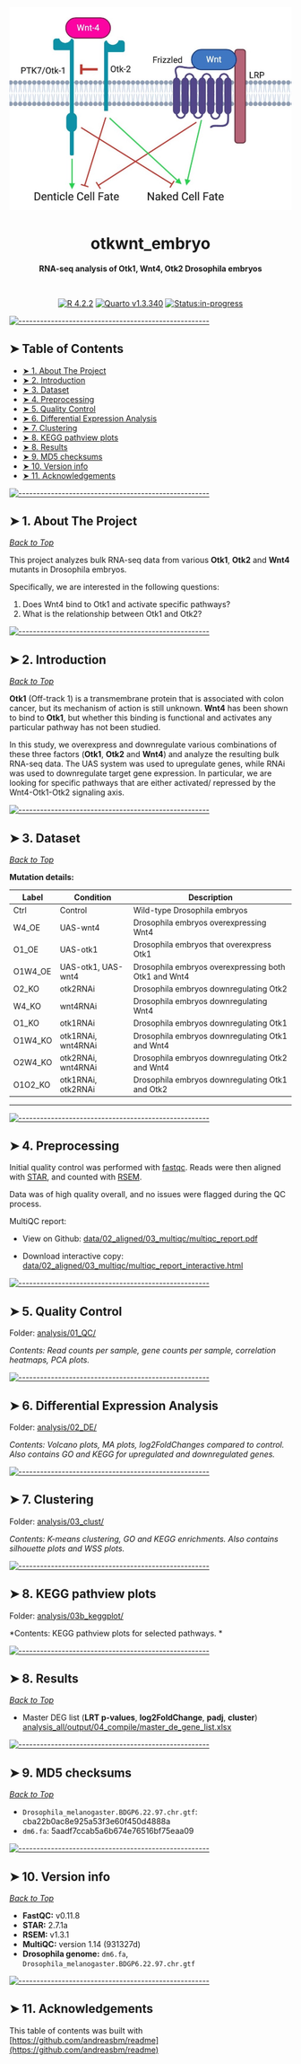 <!-- ⚠️ This README has been generated from the file(s) "blueprint.md" ⚠️--><p align="center">
  <img src="readme_images/embryo_otk1_title.jpeg" alt="Logo" width="auto" height="auto" />
</p>
<h1 align="center">otkwnt_embryo</h1>
<p align="center">
  <b>RNA-seq analysis of Otk1, Wnt4, Otk2 Drosophila embryos</b></br>
  <sub><sub>
</p>

<br />



<p align="center">
		<a href="undefined"><img alt="R 4.2.2" src="https://img.shields.io/badge/R-4.2.2-blue" height="20"/></a>
<a href="undefined"><img alt="Quarto v1.3.340" src="https://img.shields.io/badge/Quarto-1.3.340-orange" height="20"/></a>
<a href="undefined"><img alt="Status:in-progress" src="https://img.shields.io/badge/status-in--progress-yellow" height="20"/></a>
	</p>


[![-----------------------------------------------------](https://raw.githubusercontent.com/andreasbm/readme/master/assets/lines/vintage.png)](#table-of-contents)

## ➤ Table of Contents

* [➤ 1. About The Project](#-1-about-the-project)
* [➤ 2. Introduction](#-2-introduction)
* [➤ 3. Dataset](#-3-dataset)
* [➤ 4. Preprocessing](#-4-preprocessing)
* [➤ 5. Quality Control](#-5-quality-control)
* [➤ 6. Differential Expression Analysis](#-6-differential-expression-analysis)
* [➤ 7. Clustering](#-7-clustering)
* [➤ 8. KEGG pathview plots](#-8-kegg-pathview-plots)
* [➤ 8. Results](#-8-results)
* [➤ 9. MD5 checksums](#-9-md5-checksums)
* [➤ 10. Version info ](#-10-version-info-)
* [➤ 11. Acknowledgements](#-11-acknowledgements)



[![-----------------------------------------------------](https://raw.githubusercontent.com/andreasbm/readme/master/assets/lines/vintage.png)](#1-about-the-project)

## ➤ 1. About The Project
[*Back to Top*](#-table-of-contents)

This project analyzes bulk RNA-seq data from various **Otk1**, **Otk2** and **Wnt4** mutants in Drosophila embryos.  

Specifically, we are interested in the following questions: 

1. Does Wnt4 bind to Otk1 and activate specific pathways? 
2. What is the relationship between Otk1 and Otk2? 


[![-----------------------------------------------------](https://raw.githubusercontent.com/andreasbm/readme/master/assets/lines/vintage.png)](#2-introduction)

## ➤ 2. Introduction
[*Back to Top*](#-table-of-contents)

**Otk1** (Off-track 1) is a transmembrane protein that is associated with colon cancer, but its mechanism of action is still unknown. **Wnt4** has been shown to bind to **Otk1**, but whether this binding is functional and activates any particular pathway has not been studied. 

In this study, we overexpress and downregulate various combinations of these three factors (**Otk1**, **Otk2** and **Wnt4**) and analyze the resulting bulk RNA-seq data. The UAS system was used to upregulate genes, while RNAi was used to downregulate target gene expression. In particular, we are looking for specific pathways that are either activated/ repressed by the Wnt4-Otk1-Otk2 signaling axis. 


[![-----------------------------------------------------](https://raw.githubusercontent.com/andreasbm/readme/master/assets/lines/vintage.png)](#3-dataset)

## ➤ 3. Dataset
[*Back to Top*](#-table-of-contents)

**Mutation details:**

Label   | Condition |  Description 
---     | -------   | -------------------------------------
Ctrl    | Control              | Wild-type Drosophila embryos
W4_OE   | UAS-wnt4             | Drosophila embryos overexpressing Wnt4
O1_OE   |  UAS-otk1             | Drosophila embryos that overexpress Otk1
O1W4_OE | UAS-otk1, UAS-wnt4 | Drosophila embryos overexpressing both Otk1 and Wnt4
O2_KO   | otk2RNAi             | Drosophila embryos downregulating Otk2
W4_KO   | wnt4RNAi             | Drosophila embryos downregulating Wnt4
O1_KO   | otk1RNAi             | Drosophila embryos downregulating Otk1
O1W4_KO   | otk1RNAi, wnt4RNAi | Drosophila embryos downregulating Otk1 and Wnt4
O2W4_KO   | otk2RNAi, wnt4RNAi | Drosophila embryos downregulating Otk2 and Wnt4
O1O2_KO   | otk1RNAi, otk2RNAi | Drosophila embryos downregulating Otk1 and Otk2

________________________________________________________________________________________________


[![-----------------------------------------------------](https://raw.githubusercontent.com/andreasbm/readme/master/assets/lines/vintage.png)](#4-preprocessing)

## ➤ 4. Preprocessing

Initial quality control was performed with [fastqc](scripts/fastqc_star_rsem/00_fastqc.sh). Reads were then aligned with [STAR](scripts/fastqc_star_rsem/01_STAR.sh), and counted with [RSEM](scripts/fastqc_star_rsem/02_RSEM.sh). 

Data was of high quality overall, and no issues were flagged during the QC process. 

MultiQC report: 
- View on Github:  [data/02_aligned/03_multiqc/multiqc_report.pdf](data/02_aligned/03_multiqc/multiqc_report.pdf)

- Download interactive copy: [data/02_aligned/03_multiqc/multiqc_report_interactive.html](data/02_aligned/03_multiqc/multiqc_report_interactive.html)


[![-----------------------------------------------------](https://raw.githubusercontent.com/andreasbm/readme/master/assets/lines/vintage.png)](#5-quality-control)

## ➤ 5. Quality Control
Folder: [analysis/01_QC/](analysis/01_QC/)

*Contents: Read counts per sample, gene counts per sample, correlation heatmaps, PCA plots.* 


[![-----------------------------------------------------](https://raw.githubusercontent.com/andreasbm/readme/master/assets/lines/vintage.png)](#6-differential-expression-analysis)

## ➤ 6. Differential Expression Analysis
Folder: [analysis/02_DE/](analysis/02_DE/)

*Contents: Volcano plots, MA plots, log2FoldChanges compared to control. Also contains GO and KEGG for upregulated and downregulated genes.* 


[![-----------------------------------------------------](https://raw.githubusercontent.com/andreasbm/readme/master/assets/lines/vintage.png)](#7-clustering)

## ➤ 7. Clustering
Folder: [analysis/03_clust/](analysis/03_clust/)

*Contents: K-means clustering, GO and KEGG enrichments. Also contains silhouette plots and WSS plots.* 


[![-----------------------------------------------------](https://raw.githubusercontent.com/andreasbm/readme/master/assets/lines/vintage.png)](#8-kegg-pathview-plots)

## ➤ 8. KEGG pathview plots
Folder: [analysis/03b_keggplot/](analysis/03b_keggplot/)

*Contents: KEGG pathview plots for selected pathways. * 


[![-----------------------------------------------------](https://raw.githubusercontent.com/andreasbm/readme/master/assets/lines/vintage.png)](#8-results)

## ➤ 8. Results
[*Back to Top*](#-table-of-contents)

- Master DEG list (**LRT p-values**, **log2FoldChange**, **padj**, **cluster**) [analysis_all/output/04_compile/master_de_gene_list.xlsx](analysis_all/output/04_compile/master_de_gene_list.xlsx)



[![-----------------------------------------------------](https://raw.githubusercontent.com/andreasbm/readme/master/assets/lines/vintage.png)](#9-md5-checksums)

## ➤ 9. MD5 checksums
[*Back to Top*](#-table-of-contents)

- `Drosophila_melanogaster.BDGP6.22.97.chr.gtf`: cba22b0ac8e925a53f3e60f450d4888a
- `dm6.fa`: 5aadf7ccab5a6b674e76516bf75eaa09



[![-----------------------------------------------------](https://raw.githubusercontent.com/andreasbm/readme/master/assets/lines/vintage.png)](#10-version-info-)

## ➤ 10. Version info 
[*Back to Top*](#-table-of-contents)

- **FastQC:** v0.11.8
- **STAR:** 2.7.1a
- **RSEM:** v1.3.1
- **MultiQC:** version 1.14 (931327d)
- **Drosophila genome:** `dm6.fa`, `Drosophila_melanogaster.BDGP6.22.97.chr.gtf`


[![-----------------------------------------------------](https://raw.githubusercontent.com/andreasbm/readme/master/assets/lines/vintage.png)](#11-acknowledgements)

## ➤ 11. Acknowledgements
This table of contents was built with [https://github.com/andreasbm/readme](https://github.com/andreasbm/readme)




